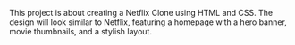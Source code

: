 This project is about creating a Netflix Clone using HTML and CSS. The design will look similar to Netflix, featuring a homepage with a hero banner, movie thumbnails, and a stylish layout.
